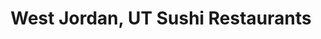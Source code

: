 ---
layout: city
title: West Jordan, UT Sushi Restaurants
permalink: /utah/west-jordan/
stateAbbr: UT
stateName: Utah
cityName: West Jordan

---